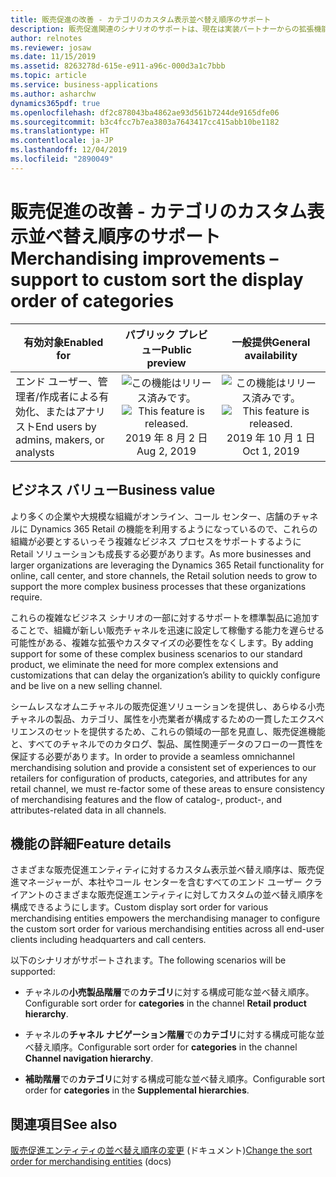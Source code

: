 ```yaml
---
title: 販売促進の改善 - カテゴリのカスタム表示並べ替え順序のサポート
description: 販売促進関連のシナリオのサポートは、現在は実装パートナーからの拡張機能が必要な既存のシナリオとよく一致するように強化されます。
author: relnotes
ms.reviewer: josaw
ms.date: 11/15/2019
ms.assetid: 8263278d-615e-e911-a96c-000d3a1c7bbb
ms.topic: article
ms.service: business-applications
ms.author: asharchw
dynamics365pdf: true
ms.openlocfilehash: df2c878043ba4862ae93d561b7244de9165dfe06
ms.sourcegitcommit: b3c4fcc7b7ea3803a7643417cc415abb10be1182
ms.translationtype: HT
ms.contentlocale: ja-JP
ms.lasthandoff: 12/04/2019
ms.locfileid: "2890049"
---
```

# <a name="merchandising-improvements--support-to-custom-sort-the-display-order-of-categories"></a><span data-ttu-id="8d446-103">販売促進の改善 - カテゴリのカスタム表示並べ替え順序のサポート</span><span class="sxs-lookup"><span data-stu-id="8d446-103">Merchandising improvements – support to custom sort the display order of categories</span></span> 


| <span data-ttu-id="8d446-104">有効対象</span><span class="sxs-lookup"><span data-stu-id="8d446-104">Enabled for</span></span>    |  <span data-ttu-id="8d446-105">パブリック プレビュー</span><span class="sxs-lookup"><span data-stu-id="8d446-105">Public preview</span></span> | <span data-ttu-id="8d446-106">一般提供</span><span class="sxs-lookup"><span data-stu-id="8d446-106">General availability</span></span> | 
| ---------- | :----------: |:----------: |
|<span data-ttu-id="8d446-107">エンド ユーザー、管理者/作成者による有効化、またはアナリスト</span><span class="sxs-lookup"><span data-stu-id="8d446-107">End users by admins, makers, or analysts</span></span>|<span data-ttu-id="8d446-108">![この機能はリリース済みです。](/dynamics365-release-plan/media/green-checkmark.png "この機能はリリース済みです。")</span><span class="sxs-lookup"><span data-stu-id="8d446-108">![This feature is released.](/dynamics365-release-plan/media/green-checkmark.png "This feature is released.")</span></span> <span data-ttu-id="8d446-109">2019 年 8 月 2 日</span><span class="sxs-lookup"><span data-stu-id="8d446-109">Aug 2, 2019</span></span>| <span data-ttu-id="8d446-110">![この機能はリリース済みです。](/dynamics365-release-plan/media/green-checkmark.png "この機能はリリース済みです。")</span><span class="sxs-lookup"><span data-stu-id="8d446-110">![This feature is released.](/dynamics365-release-plan/media/green-checkmark.png "This feature is released.")</span></span> <span data-ttu-id="8d446-111">2019 年 10 月 1 日</span><span class="sxs-lookup"><span data-stu-id="8d446-111">Oct 1, 2019</span></span>|


## <a name="business-value"></a><span data-ttu-id="8d446-112">ビジネス バリュー</span><span class="sxs-lookup"><span data-stu-id="8d446-112">Business value</span></span>
<!-- bv start -->
<span data-ttu-id="8d446-113">より多くの企業や大規模な組織がオンライン、コール センター、店舗のチャネルに Dynamics 365 Retail の機能を利用するようになっているので、これらの組織が必要とするいっそう複雑なビジネス プロセスをサポートするように Retail ソリューションも成長する必要があります。</span><span class="sxs-lookup"><span data-stu-id="8d446-113">As more businesses and larger organizations are leveraging the Dynamics 365 Retail functionality for online, call center, and store channels, the Retail solution needs to grow to support the more complex business processes that these organizations require.</span></span> 

<span data-ttu-id="8d446-114">これらの複雑なビジネス シナリオの一部に対するサポートを標準製品に追加することで、組織が新しい販売チャネルを迅速に設定して稼働する能力を遅らせる可能性がある、複雑な拡張やカスタマイズの必要性をなくします。</span><span class="sxs-lookup"><span data-stu-id="8d446-114">By adding support for some of these complex business scenarios to our standard product, we eliminate the need for more complex extensions and customizations that can delay the organization’s ability to quickly configure and be live on a new selling channel.</span></span> 

<span data-ttu-id="8d446-115">シームレスなオムニチャネルの販売促進ソリューションを提供し、あらゆる小売チャネルの製品、カテゴリ、属性を小売業者が構成するための一貫したエクスペリエンスのセットを提供するため、これらの領域の一部を見直し、販売促進機能と、すべてのチャネルでのカタログ、製品、属性関連データのフローの一貫性を保証する必要があります。</span><span class="sxs-lookup"><span data-stu-id="8d446-115">In order to provide a seamless omnichannel merchandising solution and provide a consistent set of experiences to our retailers for configuration of products, categories, and attributes for any retail channel, we must re-factor some of these areas to ensure consistency of merchandising features and the flow of catalog-, product-, and attributes-related data in all channels.</span></span>
<!-- bv end -->



## <a name="feature-details"></a><span data-ttu-id="8d446-116">機能の詳細</span><span class="sxs-lookup"><span data-stu-id="8d446-116">Feature details</span></span>
<!--feature detail start -->
<span data-ttu-id="8d446-117">さまざまな販売促進エンティティに対するカスタム表示並べ替え順序は、販売促進マネージャーが、本社やコール センターを含むすべてのエンド ユーザー クライアントのさまざまな販売促進エンティティに対してカスタムの並べ替え順序を構成できるようにします。</span><span class="sxs-lookup"><span data-stu-id="8d446-117">Custom display sort order for various merchandising entities empowers the merchandising manager to configure the custom sort order for various merchandising entities across all end-user clients including headquarters and call centers.</span></span> 

<span data-ttu-id="8d446-118">以下のシナリオがサポートされます。</span><span class="sxs-lookup"><span data-stu-id="8d446-118">The following scenarios will be supported:</span></span> 

- <span data-ttu-id="8d446-119">チャネルの**小売製品階層**での**カテゴリ**に対する構成可能な並べ替え順序。</span><span class="sxs-lookup"><span data-stu-id="8d446-119">Configurable sort order for **categories** in the channel **Retail product hierarchy**.</span></span>    
     
- <span data-ttu-id="8d446-120">チャネルの**チャネル ナビゲーション階層**での**カテゴリ**に対する構成可能な並べ替え順序。</span><span class="sxs-lookup"><span data-stu-id="8d446-120">Configurable sort order for **categories** in the channel **Channel navigation hierarchy**.</span></span> 
                               
- <span data-ttu-id="8d446-121">**補助階層**での**カテゴリ**に対する構成可能な並べ替え順序。</span><span class="sxs-lookup"><span data-stu-id="8d446-121">Configurable sort order for **categories** in the **Supplemental hierarchies**.</span></span>
<!--feature detail end -->










## <a name="see-also"></a><span data-ttu-id="8d446-122">関連項目</span><span class="sxs-lookup"><span data-stu-id="8d446-122">See also</span></span>

<span data-ttu-id="8d446-123">[販売促進エンティティの並べ替え順序の変更](https://docs.microsoft.com/dynamics365/unified-operations/retail/custom-order-categories-nav-retail-prod-hierarchy) (ドキュメント)</span><span class="sxs-lookup"><span data-stu-id="8d446-123">[Change the sort order for merchandising entities](https://docs.microsoft.com/dynamics365/unified-operations/retail/custom-order-categories-nav-retail-prod-hierarchy) (docs)</span></span>
